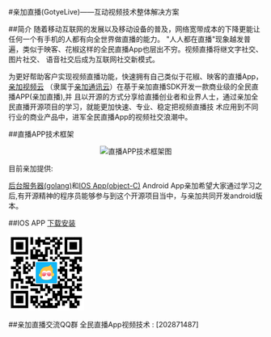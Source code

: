 #亲加直播(GotyeLive)——互动视频技术整体解决方案

##简介
随着移动互联网的发展以及移动设备的普及，网络宽带成本的下降更能让任何一个有手机的人都有向全世界做直播的能力。
"人人都在直播"现象越发普遍，类似于映客、花椒这样的全民直播App也层出不穷。视频直播将继文字社交、图片社交、
语音社交后成为互联网社交新模式。

为更好帮助客户实现视频直播功能，快速拥有自己类似于花椒、映客的直播App，[亲加视频云](http://www.gotye.com.cn/live.html)
（隶属于[亲加通讯云](http://www.gotye.com.cn/)）在基于亲加直播SDK开发一款商业级的全民直播APP(亲加直播),并
且以开源的方式分享给直播创业者和业界人士，通过亲加全民直播开源项目的学习，就能更加快速、专业、稳定把视频直播技
术应用到不同行业的商业产品中，进军全民直播App的视频社交浪潮中。


##直播APP技术框架
<div align="center">
<img src="https://github.com/QPlus/GotyeLive/blob/master/pic/freamwork.jpg" width="600" alt="直播APP技术框架图" align="center"/>
</div>

目前亲加提供:

[后台服务器(golang)](server.md)和[IOS App(object-C)](https://github.com/QPlus/GotyeLive_IOS)
Android App亲加希望大家通过学习之后,有开源精神的程序员能够参与到这个开源项目当中，与亲加共同开发android版本。


##IOS APP
[下载安装](http://fir.im/qjzb)

<img src="pic/gotyelive1.0.png" width="150"/>

##亲加直播交流QQ群
全民直播App视频技术 : [202871487]


